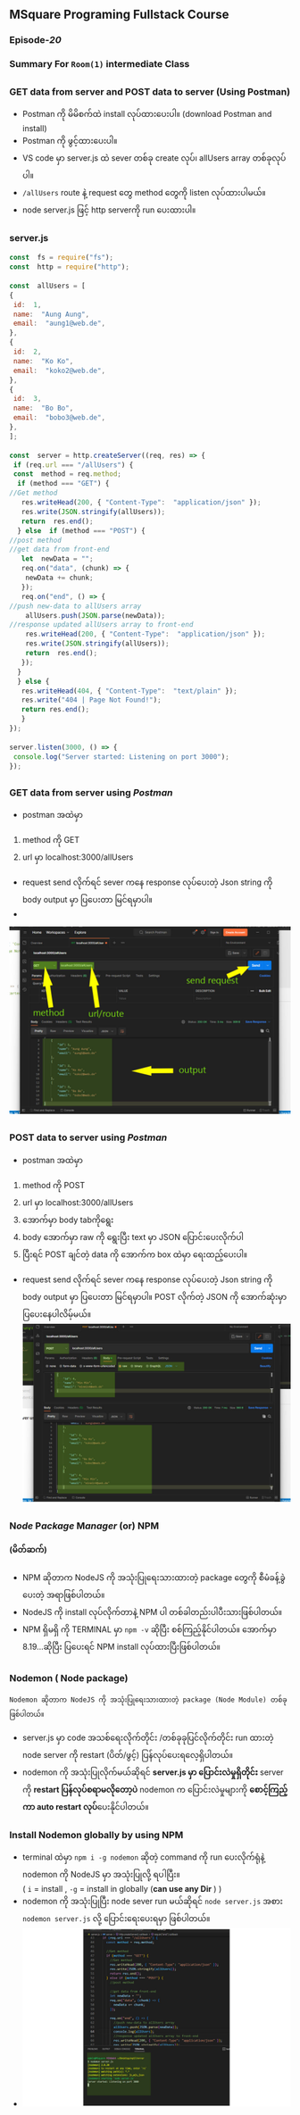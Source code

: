 ﻿## MSquare Programing Fullstack Course
### Episode-*20* 
### Summary For `Room(1)` intermediate Class
##
### GET data from server and POST data to server (Using Postman)

- Postman ကို မိမိစက်ထဲ install လုပ်ထားပေးပါ။ (download Postman and install)
- Postman ကို ဖွင့်ထားပေးပါ။
- VS code မှာ server.js ထဲ sever တစ်ခု create လုပ်၊ allUsers array တစ်ခုလုပ်ပါ။
- `/allUsers`  route နဲ့  request တွေ method တွေကို  listen လုပ်ထားပါမယ်။
- node server.js ဖြင့် http serverကို run ပေးထားပါ။
### server.js
```js
const  fs = require("fs");
const  http = require("http");

const  allUsers = [
{
 id:  1,
 name:  "Aung Aung",
 email:  "aung1@web.de",
},
{
 id:  2,
 name:  "Ko Ko",
 email:  "koko2@web.de",
},
{
 id:  3,
 name:  "Bo Bo",
 email:  "bobo3@web.de",
},
];

const  server = http.createServer((req, res) => {
 if (req.url === "/allUsers") {
 const  method = req.method;
  if (method === "GET") {
//Get method
   res.writeHead(200, { "Content-Type":  "application/json" });
   res.write(JSON.stringify(allUsers));
   return  res.end();
  } else  if (method === "POST") {
//post method
//get data from front-end
   let  newData = "";
   req.on("data", (chunk) => {
    newData += chunk;
   });
   req.on("end", () => {
//push new-data to allUsers array
    allUsers.push(JSON.parse(newData));
//response updated allUsers array to front-end
    res.writeHead(200, { "Content-Type":  "application/json" });
    res.write(JSON.stringify(allUsers));
    return  res.end();
   });
  }
  } else {
   res.writeHead(404, { "Content-Type":  "text/plain" });
   res.write("404 | Page Not Found!");
   return res.end();
   }
});

server.listen(3000, () => {
 console.log("Server started: Listening on port 3000");
});
```
##
### GET data from server using *Postman*
- postman အထဲမှာ
1. method ကို GET
2. url မှာ localhost:3000/allUsers 
- request send လိုက်ရင် sever ကနေ response လုပ်ပေးတဲ့ Json string ကို body output မှာ ပြပေးတာ မြင်ရမှာပါ။
- 
![enter image description here](https://raw.githubusercontent.com/Aungmyanmar32/msquare-fullstack-m2/main/ep20-1-1.jpg)
##
### POST data to server using *Postman*
- postman အထဲမှာ
1. method ကို POST
2. url မှာ localhost:3000/allUsers 
3. အောက်မှာ body tabကိုရွေး
4. body အောက်မှာ raw ကို ရွေးပြီး text  မှာ JSON ပြောင်းပေးလိုက်ပါ
5. ပြီးရင် POST ချင်တဲ့ data ကို  အောက်က box ထဲမှာ ရေးထည့်ပေးပါ။
- request send လိုက်ရင် sever ကနေ response လုပ်ပေးတဲ့ Json string ကို body output မှာ ပြပေးတာ မြင်ရမှာပါ။ POST လိုက်တဲ့ JSON ကို အောက်ဆုံးမှာ ပြပေးနေပါလိမ့်မယ်။
![enter image description here](https://raw.githubusercontent.com/Aungmyanmar32/msquare-fullstack-m2/main/ep20-1-2.jpg)

##
### N*ode* P*ackage* M*anager* (or)  NPM  
#### (မိတ်ဆက်)
- NPM ဆိုတာက NodeJS ကို အသုံးပြုရေးသားထားတဲ့ package တွေကို စီမံခန့်ခွဲ ပေးတဲ့ အရာဖြစ်ပါတယ်။
- NodeJS ကို install   လုပ်လိုက်တာနဲ့ NPM ပါ တစ်ခါတည်းပါပီးသားဖြစ်ပါတယ်။
- NPM ရှိမရှိ ကို TERMINAL မှာ `npm -v` ဆိုပြီး စစ်ကြည့်နိုင်ပါတယ်။
အောက်မှာ 8.19...ဆိုပြီး ပြပေးရင် NPM install လုပ်ထားပြီးဖြစ်ပါတယ်။

##
### Nodemon ( Node package)


    Nodemon ဆိုတာက NodeJS ကို အသုံးပြုရေးသားထားတဲ့ package (Node Module) တစ်ခုဖြစ်ပါတယ်။

 - server.js မှာ code အသစ်ရေးလိုက်တိုင်း /တစ်ခုခုပြင်လိုက်တိုင်း run ထားတဲ့ node server ကို  restart (ပိတ်/ဖွင့်) ပြန်လုပ်ပေးရလေ့ရှိပါတယ်။
 - nodemon ကို အသုံးပြုလိုက်မယ်ဆိုရင် **server.js မှာ ပြောင်းလဲမှုရှိတိုင်း** server ကို **restart ပြန်လုပ်စရာမလိုတော့ပဲ** nodemon က ပြောင်းလဲမှုများကို **စောင့်ကြည့်ကာ auto restart လုပ်**ပေးနိုင်ပါတယ်။
### Install Nodemon  globally by using NPM
 - terminal ထဲမှာ `npm i -g nodemon` ဆိုတဲ့ command ကို run ပေးလိုက်ရုံနဲ့ nodemon ကို NodeJS မှာ အသုံးပြုလို့ ရပါပြီး။<br>( `i` = install , `-g` = install in globally (**can use any Dir** ) )
- nodemon ကို အသုံးပြုပြီး node sever run မယ်ဆိုရင် `node server.js` အစား `nodemon server.js` လို့ ပြောင်းရေးပေးရမှာ ဖြစ်ပါတယ်။
- ![enter image description here](https://raw.githubusercontent.com/Aungmyanmar32/msquare-fullstack-m2/main/ep20-1-3.jpg)
